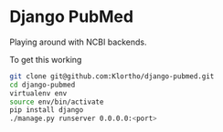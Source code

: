 Django PubMed
=============

Playing around with NCBI backends.

To get this working

```bash
git clone git@github.com:Klortho/django-pubmed.git
cd django-pubmed
virtualenv env
source env/bin/activate
pip install django
./manage.py runserver 0.0.0.0:<port>
```

